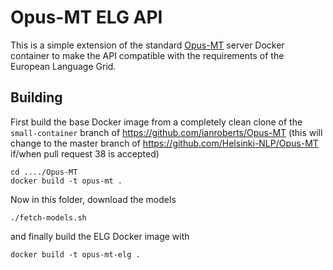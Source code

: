# Opus-MT ELG API

This is a simple extension of the standard [Opus-MT](https://github.com/Helsinki-NLP/Opus-MT) server Docker container to make the API compatible with the requirements of the European Language Grid.

## Building

First build the base Docker image from a completely clean clone of the `small-container` branch of https://github.com/ianroberts/Opus-MT (this will change to the master branch of https://github.com/Helsinki-NLP/Opus-MT if/when pull request 38 is accepted)

```
cd ..../Opus-MT
docker build -t opus-mt .
```

Now in this folder, download the models

```
./fetch-models.sh
```

and finally build the ELG Docker image with

```
docker build -t opus-mt-elg .
```
